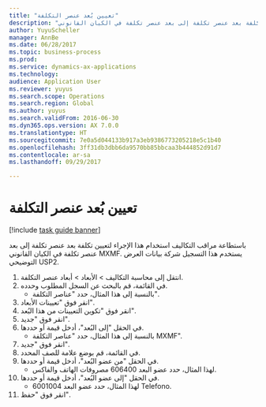 ```yaml
--- 
title: "تعيين بُعد عنصر التكلفة"
description: "باستطاعة مراقب التكاليف استخدام هذا الإجراء لتعيين تكلفة بعد عنصر تكلفة إلى بعد عنصر تكلفة في الكيان القانوني MXMF."
author: YuyuScheller
manager: AnnBe
ms.date: 06/28/2017
ms.topic: business-process
ms.prod: 
ms.service: dynamics-ax-applications
ms.technology: 
audience: Application User
ms.reviewer: yuyus
ms.search.scope: Operations
ms.search.region: Global
ms.author: yuyus
ms.search.validFrom: 2016-06-30
ms.dyn365.ops.version: AX 7.0.0
ms.translationtype: HT
ms.sourcegitcommit: 7e0a5d044133b917a3eb9386773205218e5c1b40
ms.openlocfilehash: 3ff31db3dbb6da9570bb85bbcaa3b444852d91d7
ms.contentlocale: ar-sa
ms.lasthandoff: 09/29/2017

---
```

# <a name="map-a-cost-element-dimension"></a>تعيين بُعد عنصر التكلفة

[!include [task guide banner](../../includes/task-guide-banner.md)]

باستطاعة مراقب التكاليف استخدام هذا الإجراء لتعيين تكلفة بعد عنصر تكلفة إلى بعد عنصر تكلفة في الكيان القانوني MXMF. يستخدم هذا التسجيل شركة بيانات العرض التوضيحي USP2.

1. انتقل إلى محاسبة التكاليف > الأبعاد > أبعاد عنصر التكلفة.
2. في القائمة، قم بالبحث عن السجل المطلوب وحدده.
    * بالنسبة إلى هذا المثال، حدد "عناصر التكلفة".  
3. انقر فوق "تعيينات الأبعاد".
4. انقر فوق "تكوين التعيينات من هذا البُعد‬".
5. انقر فوق "جديد".
6. في الحقل "إلى البُعد"، أدخل قيمة أو حددها.
    * بالنسبة إلى هذا المثال، حدد "عناصر التكلفة MXMF".  
7. انقر فوق "جديد".
8. في القائمة، قم بوضع علامة للصف المحدد.
9. في الحقل "من عضو البُعد‬"، أدخل قيمة أو حددها.
    * لهذا المثال، حدد عضو البعد 606400 مصروفات الهاتف والفاكس.  
10. في الحقل "إلى عضو البُعد‬"، أدخل قيمة أو حددها.
    * لهذا المثال، حدد عضو البعد 6001004 Telefono.  
11. انقر فوق "حفظ".



